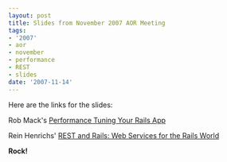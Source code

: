```yaml
---
layout: post
title: Slides from November 2007 AOR Meeting
tags:
- '2007'
- aor
- november
- performance
- REST
- slides
date: '2007-11-14'
---
```

Here are the links for the slides:

Rob Mack's [Performance Tuning Your Rails App](http://blog.robmack.com/2007/11/14/slides-from-austin-on-rails-presentation)

Rein Henrichs' [REST and Rails: Web Services for the Rails World](http://reinh.com/2007/11/13/rest-rails)

**Rock!**

